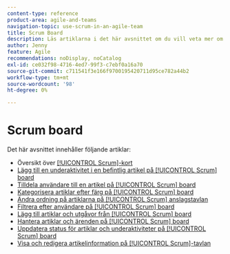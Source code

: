 ```yaml
---
content-type: reference
product-area: agile-and-teams
navigation-topic: use-scrum-in-an-agile-team
title: Scrum Board
description: Läs artiklarna i det här avsnittet om du vill veta mer om hur du använder Scrum board i Workfront.
author: Jenny
feature: Agile
recommendations: noDisplay, noCatalog
exl-id: ce032f98-4716-4ed7-99f3-c7ebf0a16a70
source-git-commit: c711541f3e166f9700195420711d95ce782a44b2
workflow-type: tm+mt
source-wordcount: '98'
ht-degree: 0%

---
```


# Scrum board

Det här avsnittet innehåller följande artiklar:

* Översikt över [[!UICONTROL Scrum]-kort](../../../agile/use-scrum-in-an-agile-team/scrum-board/scrum-board-overview.md)
* [Lägg till en underaktivitet i en befintlig artikel på [!UICONTROL Scrum] board](../../../agile/use-scrum-in-an-agile-team/scrum-board/add-a-subtask-to-an-existing-story-scrum.md)
* [Tilldela användare till en artikel på [!UICONTROL Scrum] board](../../../agile/use-scrum-in-an-agile-team/scrum-board/assign-users-to-a-story-scrum.md)
* [Kategorisera artiklar efter färg på [!UICONTROL Scrum] board](../../../agile/use-scrum-in-an-agile-team/scrum-board/categorize-stories-by-color.md)
* [Ändra ordning på artiklarna på [!UICONTROL Scrum] anslagstavlan](../../../agile/use-scrum-in-an-agile-team/scrum-board/change-order-of-stories.md)
* [Filtrera efter användare på [!UICONTROL Scrum] board](../../../agile/use-scrum-in-an-agile-team/scrum-board/filter-by-user-scrum-board.md)
* [Lägg till artiklar och utgåvor från [!UICONTROL Scrum] board](../../../agile/use-scrum-in-an-agile-team/scrum-board/add-story-from-scrum-board.md)
* [Hantera artiklar och ärenden på [!UICONTROL Scrum] board](../../../agile/use-scrum-in-an-agile-team/scrum-board/manage-scrum-board.md)
* [Uppdatera status för artiklar och underaktiviteter på [!UICONTROL Scrum] board &#x200B;](../../../agile/use-scrum-in-an-agile-team/scrum-board/update-status-of-stories-and-subtasks.md)
* [Visa och redigera artikelinformation på [!UICONTROL Scrum]-tavlan](../../../agile/use-scrum-in-an-agile-team/scrum-board/view-and-edit-story-info.md)
